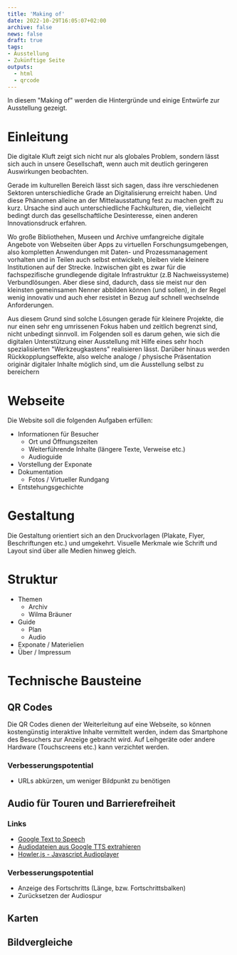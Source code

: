 ```yaml
---
title: 'Making of'
date: 2022-10-29T16:05:07+02:00
archive: false
news: false
draft: true
tags:
- Ausstellung
- Zukünftige Seite
outputs:
  - html
  - qrcode
---
```


In diesem "Making of" werden die Hintergründe und einige Entwürfe zur Ausstellung gezeigt.

# Einleitung

Die digitale Kluft zeigt sich nicht nur als globales Problem, sondern lässt sich auch in unsere Gesellschaft, wenn auch mit deutlich geringeren Auswirkungen beobachten.

Gerade im kulturellen Bereich lässt sich sagen, dass ihre verschiedenen Sektoren unterschiedliche Grade an Digitalisierung erreicht haben. Und diese Phänomen alleine an der Mittelausstattung fest zu machen greift zu kurz. Ursache sind auch unterschiedliche Fachkulturen, die, vielleicht bedingt durch das gesellschaftliche Desinteresse, einen anderen Innovationsdruck erfahren.

Wo große Bibliothehen, Museen und Archive umfangreiche digitale Angebote von Webseiten über Apps zu virtuellen Forschungsumgebengen, also kompletten Anwendungen mit Daten- und Prozessmanagement vorhalten und in Teilen auch selbst entwickeln, bleiben viele kleinere Institutionen auf der Strecke. Inzwischen gibt es zwar für die fachspezifische grundlegende digitale Infrastruktur (z.B Nachweissysteme) Verbundlösungen. Aber diese sind, dadurch, dass sie meist nur den kleinsten gemeinsamen Nenner abbilden können (und sollen), in der Regel wenig innovativ und auch eher resistet in Bezug auf schnell wechselnde Anforderungen.

Aus diesem Grund sind solche Lösungen gerade für kleinere Projekte, die nur einen sehr eng umrissenen Fokus haben und zeitlich begrenzt sind, nicht unbedingt sinnvoll. im Folgenden soll es darum gehen, wie sich die digitalen Unterstützung einer Ausstellung mit Hilfe eines sehr hoch spezialisierten "Werkzeugkastens" realisieren lässt. Darüber hinaus werden Rückkopplungseffekte, also welche analoge / physische Präsentation originär digitaler Inhalte möglich sind, um die Ausstellung selbst zu bereichern

# Webseite

Die Website soll die folgenden Aufgaben erfüllen:
 * Informationen für Besucher
   * Ort und Öffnungszeiten
   * Weiterführende Inhalte (längere Texte, Verweise etc.)
   * Audioguide
 * Vorstellung der Exponate
 * Dokumentation
   * Fotos / Virtueller Rundgang
 * Entstehungsgechichte

# Gestaltung

Die Gestaltung orientiert sich an den Druckvorlagen (Plakate, Flyer, Beschriftungen etc.) und umgekehrt. Visuelle Merkmale wie Schrift und Layout sind über alle Medien hinweg gleich.

# Struktur

 * Themen
   * Archiv
   * Wilma Bräuner
 * Guide
   * Plan
   * Audio
 * Exponate / Materielien
 * Über / Impressum

# Technische Bausteine

## QR Codes

Die QR Codes dienen der Weiterleitung auf eine Webseite, so können kostengünstig interaktive Inhalte vermittelt werden, indem das Smartphone des Besuchers zur Anzeige gebracht wird. Auf Leihgeräte oder andere Hardware (Touchscreens etc.) kann verzichtet werden.

### Verbesserungspotential
 * URLs abkürzen, um weniger Bildpunkt zu benötigen

## Audio für Touren und Barrierefreiheit

### Links
 * [Google Text to Speech](https://cloud.google.com/text-to-speech)
 * [Audiodateien aus Google TTS extrahieren](https://superuser.com/a/1654611)
 * [Howler.js - Javascript Audioplayer](https://github.com/goldfire/howler.js)

### Verbesserungspotential
 * Anzeige des Fortschritts (Länge, bzw. Fortschrittsbalken)
 * Zurücksetzen der Audiospur

## Karten

## Bildvergleiche
